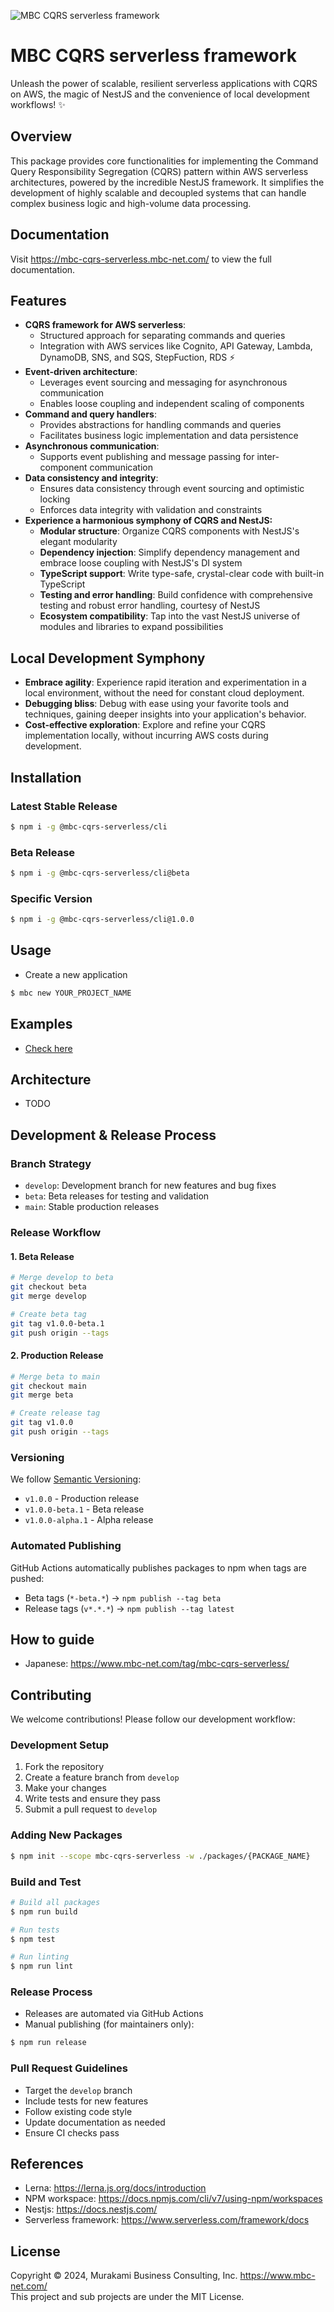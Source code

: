 ![MBC CQRS serverless framework](https://mbc-cqrs-serverless.mbc-net.com/img/mbc-cqrs-serverless.png)

# MBC CQRS serverless framework

Unleash the power of scalable, resilient serverless applications with CQRS on AWS, the magic of NestJS and the convenience of local development workflows! ✨

## Overview

This package provides core functionalities for implementing the Command Query Responsibility Segregation (CQRS) pattern within AWS serverless architectures, powered by the incredible NestJS framework. It simplifies the development of highly scalable and decoupled systems that can handle complex business logic and high-volume data processing.

## Documentation

Visit https://mbc-cqrs-serverless.mbc-net.com/ to view the full documentation.

## Features

- **CQRS framework for AWS serverless**:
  - Structured approach for separating commands and queries
  - Integration with AWS services like Cognito, API Gateway, Lambda, DynamoDB, SNS, and SQS, StepFuction, RDS ⚡
- **Event-driven architecture**:
  - Leverages event sourcing and messaging for asynchronous communication
  - Enables loose coupling and independent scaling of components
- **Command and query handlers**:
  - Provides abstractions for handling commands and queries
  - Facilitates business logic implementation and data persistence
- **Asynchronous communication**:
  - Supports event publishing and message passing for inter-component communication
- **Data consistency and integrity**:
  - Ensures data consistency through event sourcing and optimistic locking
  - Enforces data integrity with validation and constraints
- **Experience a harmonious symphony of CQRS and NestJS:**
  - **Modular structure**: Organize CQRS components with NestJS's elegant modularity
  - **Dependency injection**: Simplify dependency management and embrace loose coupling with NestJS's DI system
  - **TypeScript support**: Write type-safe, crystal-clear code with built-in TypeScript
  - **Testing and error handling**: Build confidence with comprehensive testing and robust error handling, courtesy of NestJS
  - **Ecosystem compatibility**: Tap into the vast NestJS universe of modules and libraries to expand possibilities

## Local Development Symphony

- **Embrace agility**: Experience rapid iteration and experimentation in a local environment, without the need for constant cloud deployment.
- **Debugging bliss**: Debug with ease using your favorite tools and techniques, gaining deeper insights into your application's behavior.
- **Cost-effective exploration**: Explore and refine your CQRS implementation locally, without incurring AWS costs during development.

## Installation

### Latest Stable Release
```bash
$ npm i -g @mbc-cqrs-serverless/cli
```

### Beta Release
```bash
$ npm i -g @mbc-cqrs-serverless/cli@beta
```

### Specific Version
```bash
$ npm i -g @mbc-cqrs-serverless/cli@1.0.0
```

## Usage

- Create a new application

```bash
$ mbc new YOUR_PROJECT_NAME
```

## Examples

- [Check here](https://github.com/mbc-net/mbc-cqrs-serveless-samples)

## Architecture

- TODO

## Development & Release Process

### Branch Strategy
- `develop`: Development branch for new features and bug fixes
- `beta`: Beta releases for testing and validation
- `main`: Stable production releases

### Release Workflow

#### 1. Beta Release
```bash
# Merge develop to beta
git checkout beta
git merge develop

# Create beta tag
git tag v1.0.0-beta.1
git push origin --tags
```

#### 2. Production Release
```bash
# Merge beta to main
git checkout main
git merge beta

# Create release tag
git tag v1.0.0
git push origin --tags
```

### Versioning
We follow [Semantic Versioning](https://semver.org/):
- `v1.0.0` - Production release
- `v1.0.0-beta.1` - Beta release
- `v1.0.0-alpha.1` - Alpha release

### Automated Publishing
GitHub Actions automatically publishes packages to npm when tags are pushed:
- Beta tags (`*-beta.*`) → `npm publish --tag beta`
- Release tags (`v*.*.*`) → `npm publish --tag latest`

## How to guide

- Japanese: https://www.mbc-net.com/tag/mbc-cqrs-serverless/

## Contributing

We welcome contributions! Please follow our development workflow:

### Development Setup
1. Fork the repository
2. Create a feature branch from `develop`
3. Make your changes
4. Write tests and ensure they pass
5. Submit a pull request to `develop`

### Adding New Packages
```bash
$ npm init --scope mbc-cqrs-serverless -w ./packages/{PACKAGE_NAME}
```

### Build and Test
```bash
# Build all packages
$ npm run build

# Run tests
$ npm test

# Run linting
$ npm run lint
```

### Release Process
- Releases are automated via GitHub Actions
- Manual publishing (for maintainers only):
```bash
$ npm run release
```

### Pull Request Guidelines
- Target the `develop` branch
- Include tests for new features
- Follow existing code style
- Update documentation as needed
- Ensure CI checks pass

## References

- Lerna: https://lerna.js.org/docs/introduction
- NPM workspace: https://docs.npmjs.com/cli/v7/using-npm/workspaces
- Nestjs: https://docs.nestjs.com/
- Serverless framework: https://www.serverless.com/framework/docs

## License

Copyright &copy; 2024, Murakami Business Consulting, Inc. https://www.mbc-net.com/  
This project and sub projects are under the MIT License.

